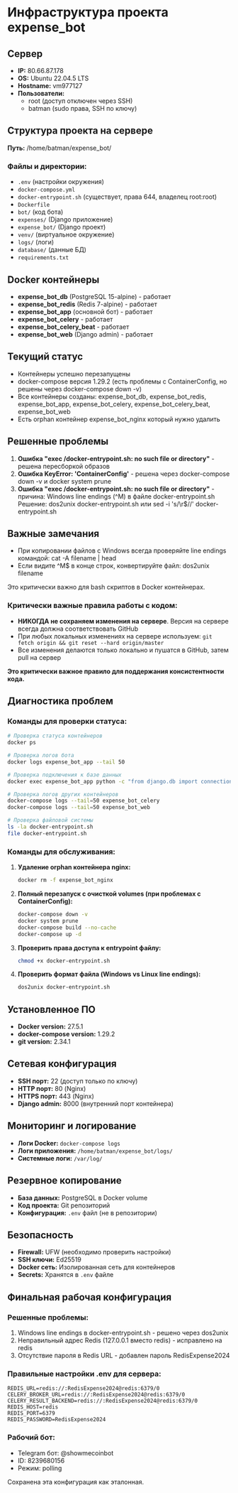 # Инфраструктура проекта expense_bot

## Сервер
- **IP:** 80.66.87.178
- **OS:** Ubuntu 22.04.5 LTS
- **Hostname:** vm977127
- **Пользователи:**
  - root (доступ отключен через SSH)
  - batman (sudo права, SSH по ключу)

## Структура проекта на сервере
**Путь:** /home/batman/expense_bot/

### Файлы и директории:
- `.env` (настройки окружения)
- `docker-compose.yml`
- `docker-entrypoint.sh` (существует, права 644, владелец root:root)
- `Dockerfile`
- `bot/` (код бота)
- `expenses/` (Django приложение)
- `expense_bot/` (Django проект)
- `venv/` (виртуальное окружение)
- `logs/` (логи)
- `database/` (данные БД)
- `requirements.txt`

## Docker контейнеры
- **expense_bot_db** (PostgreSQL 15-alpine) - работает
- **expense_bot_redis** (Redis 7-alpine) - работает  
- **expense_bot_app** (основной бот) - работает
- **expense_bot_celery** - работает
- **expense_bot_celery_beat** - работает
- **expense_bot_web** (Django admin) - работает

## Текущий статус
- Контейнеры успешно перезапущены
- docker-compose версия 1.29.2 (есть проблемы с ContainerConfig, но решены через docker-compose down -v)
- Все контейнеры созданы: expense_bot_db, expense_bot_redis, expense_bot_app, expense_bot_celery, expense_bot_celery_beat, expense_bot_web
- Есть orphan контейнер expense_bot_nginx который нужно удалить

## Решенные проблемы
1. **Ошибка "exec /docker-entrypoint.sh: no such file or directory"** - решена пересборкой образов
2. **Ошибка KeyError: 'ContainerConfig'** - решена через docker-compose down -v и docker system prune
3. **Ошибка "exec /docker-entrypoint.sh: no such file or directory"** - причина: Windows line endings (^M) в файле docker-entrypoint.sh
   Решение: dos2unix docker-entrypoint.sh или sed -i 's/\r$//' docker-entrypoint.sh

## Важные замечания
- При копировании файлов с Windows всегда проверяйте line endings командой: cat -A filename | head
- Если видите ^M$ в конце строк, конвертируйте файл: dos2unix filename

Это критически важно для bash скриптов в Docker контейнерах.

### Критически важные правила работы с кодом:
- **НИКОГДА не сохраняем изменения на сервере**. Версия на сервере всегда должна соответствовать GitHub
- При любых локальных изменениях на сервере используем: `git fetch origin && git reset --hard origin/master`
- Все изменения делаются только локально и пушатся в GitHub, затем pull на сервер

**Это критически важное правило для поддержания консистентности кода.**

## Диагностика проблем

### Команды для проверки статуса:
```bash
# Проверка статуса контейнеров
docker ps

# Проверка логов бота
docker logs expense_bot_app --tail 50

# Проверка подключения к базе данных
docker exec expense_bot_app python -c "from django.db import connection; cursor = connection.cursor(); print('DB connection successful!')"

# Проверка логов других контейнеров
docker-compose logs --tail=50 expense_bot_celery
docker-compose logs --tail=50 expense_bot_web

# Проверка файловой системы
ls -la docker-entrypoint.sh
file docker-entrypoint.sh
```

### Команды для обслуживания:
1. **Удаление orphan контейнера nginx:**
   ```bash
   docker rm -f expense_bot_nginx
   ```

2. **Полный перезапуск с очисткой volumes (при проблемах с ContainerConfig):**
   ```bash
   docker-compose down -v
   docker system prune
   docker-compose build --no-cache
   docker-compose up -d
   ```

3. **Проверить права доступа к entrypoint файлу:**
   ```bash
   chmod +x docker-entrypoint.sh
   ```

4. **Проверить формат файла (Windows vs Linux line endings):**
   ```bash
   dos2unix docker-entrypoint.sh
   ```

## Установленное ПО
- **Docker version:** 27.5.1
- **docker-compose version:** 1.29.2
- **git version:** 2.34.1

## Сетевая конфигурация
- **SSH порт:** 22 (доступ только по ключу)
- **HTTP порт:** 80 (Nginx)
- **HTTPS порт:** 443 (Nginx)
- **Django admin:** 8000 (внутренний порт контейнера)

## Мониторинг и логирование
- **Логи Docker:** `docker-compose logs`
- **Логи приложения:** `/home/batman/expense_bot/logs/`
- **Системные логи:** `/var/log/`

## Резервное копирование
- **База данных:** PostgreSQL в Docker volume
- **Код проекта:** Git репозиторий
- **Конфигурация:** `.env` файл (не в репозитории)

## Безопасность
- **Firewall:** UFW (необходимо проверить настройки)
- **SSH ключи:** Ed25519
- **Docker сеть:** Изолированная сеть для контейнеров
- **Secrets:** Хранятся в `.env` файле

## Финальная рабочая конфигурация

### Решенные проблемы:
1. Windows line endings в docker-entrypoint.sh - решено через dos2unix
2. Неправильный адрес Redis (127.0.0.1 вместо redis) - исправлено на redis
3. Отсутствие пароля в Redis URL - добавлен пароль RedisExpense2024

### Правильные настройки .env для сервера:
```
REDIS_URL=redis://:RedisExpense2024@redis:6379/0
CELERY_BROKER_URL=redis://:RedisExpense2024@redis:6379/0
CELERY_RESULT_BACKEND=redis://:RedisExpense2024@redis:6379/0
REDIS_HOST=redis
REDIS_PORT=6379
REDIS_PASSWORD=RedisExpense2024
```

### Рабочий бот:
- Telegram бот: @showmecoinbot
- ID: 8239680156
- Режим: polling

Сохранена эта конфигурация как эталонная.